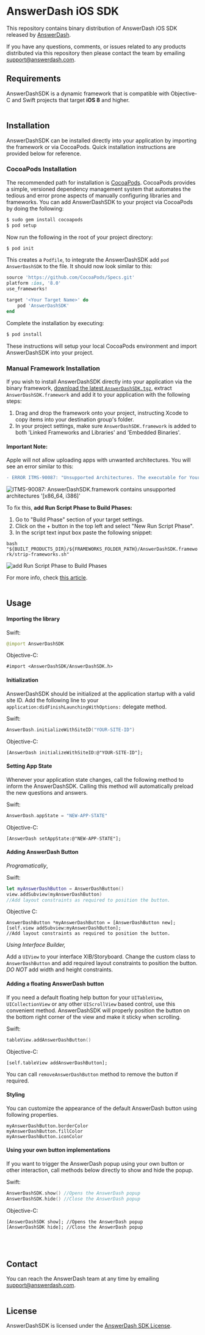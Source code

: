 # AnswerDash iOS SDK

This repository contains binary distribution of AnswerDash iOS SDK released by [AnswerDash](http://www.answerdash.com).

If you have any questions, comments, or issues related to any products distributed via this repository then please contact the team by emailing [support@answerdash.com](mailto:support@answerdash.com).

## Requirements

AnswerDashSDK is a dynamic framework that is compatible with Objective-C and Swift projects that target **iOS 8** and higher.
<br/>
<br/>

## Installation

AnswerDashSDK can be installed directly into your application by importing the framework or via CocoaPods. Quick installation instructions are provided below for reference.

### CocoaPods Installation

The recommended path for installation is [CocoaPods](http://cocoapods.org/). CocoaPods provides a simple, versioned dependency management system that automates the tedious and error prone aspects of manually configuring libraries and frameworks. You can add AnswerDashSDK to your project via CocoaPods by doing the following:

```sh
$ sudo gem install cocoapods
$ pod setup
```

Now run the following in the root of your project directory:

```sh
$ pod init
```

This creates a `Podfile`, to integrate the AnswerDashSDK add `pod AnswerDashSDK` to the file. It should now look similar to this: 

```ruby
source 'https://github.com/CocoaPods/Specs.git'
platform :ios, '8.0'
use_frameworks!

target '<Your Target Name>' do
    pod 'AnswerDashSDK'
end
```

Complete the installation by executing:

```sh
$ pod install
```

These instructions will setup your local CocoaPods environment and import AnswerDashSDK into your project.

### Manual Framework Installation

If you wish to install AnswerDashSDK directly into your application via the binary framework, [download the latest `AnswerDashSDK.tgz`](https://repo.answerdash.com/releases/com/answerdash/ios/), extract `AnswerDashSDK.framework` and add it to your application with the following steps:

1. Drag and drop the framework onto your project, instructing Xcode to copy items into your destination group's folder.
2. In your project settings, make sure `AnswerDashSDK.framework` is added to both 'Linked Frameworks and Libraries' and 'Embedded Binaries'.

#### Important Note:
Apple will not allow uploading apps with unwanted architectures. You will see an error similar to this:
```diff
- ERROR ITMS-90087: "Unsupported Architectures. The executable for YourCompany.app/Frameworks/AnswerDashSDK.framework contains unsupported architectures '[x86_64, i386]'."
```
![ITMS-90087: AnswerDashSDK.framework contains unsupported architectures '[x86_64, i386]'](https://s3-us-west-2.amazonaws.com/answerdash-images-general/xcode_unsupported_architectures.png)

To fix this, **add Run Script Phase to Build Phases:**

1. Go to "Build Phase" section of your target settings.
2. Click on the + button in the top left and select "New Run Script Phase".
3. In the script text input box paste the following snippet:

`bash "${BUILT_PRODUCTS_DIR}/${FRAMEWORKS_FOLDER_PATH}/AnswerDashSDK.framework/strip-frameworks.sh"`

![add Run Script Phase to Build Phases](https://s3-us-west-2.amazonaws.com/answerdash-images-general/run_script_strip_frameworks.png)

For more info, check [this article](http://ikennd.ac/blog/2015/02/stripping-unwanted-architectures-from-dynamic-libraries-in-xcode/).
<br/>
<br/>

## Usage

#### Importing the library
Swift:
```swift
@import AnswerDashSDK
```
Objective-C:
```objc
#import <AnswerDashSDK/AnswerDashSDK.h>
```
#### Initialization
AnswerDashSDK should be initialized at the application startup with a valid site ID. Add the following line to your `application:didFinishLaunchingWithOptions:` delegate method.

Swift:
```swift
AnswerDash.initializeWithSiteID("YOUR-SITE-ID")
```
Objective-C:
```objc
[AnswerDash initializeWithSiteID:@"YOUR-SITE-ID"];
```

#### Setting App State
Whenever your application state changes, call the following method to inform the AnswerDashSDK. Calling this method will automatically preload the new questions and answers.

Swift:
```swift
AnswerDash.appState = "NEW-APP-STATE"
```
Objective-C:
```objc
[AnswerDash setAppState:@"NEW-APP-STATE"];
```

#### Adding AnswerDash Button
*Programatically*,

Swift:
```swift
let myAnswerDashButton = AnswerDashButton()
view.addSubview(myAnswerDashButton)
//Add layout constraints as required to position the button.
```
Objective C:
```objc
AnswerDashButton *myAnswerDashButton = [AnswerDashButton new];
[self.view addSubview:myAnswerDashButton];
//Add layout constraints as required to position the button.
```
*Using Interface Builder,*

Add a `UIView` to your interface XIB/Storyboard. Change the custom class to `AnswerDashButton` and add required layout constraints to position the button. *DO NOT* add width and height constraints.

#### Adding a floating AnswerDash button

If you need a default floating help button for your `UITableView`, `UICollectionView` or any other `UIScrollView` based control, use this convenient method. AnswerDashSDK will properly position the button on the bottom right corner of the view and make it sticky when scrolling.

Swift:
```swift
tableView.addAnswerDashButton()
```
Objective-C:
```objc
[self.tableView addAnswerDashButton];
```

You can call `removeAnswerDashButton` method to remove the button if required.

#### Styling

You can customize the appearance of the default AnswerDash button using following properties.

```
myAnswerDashButton.borderColor
myAnswerDashButton.fillColor
myAnswerDashButton.iconColor
```

#### Using your own button implementations

If you want to trigger the AnswerDash popup using your own button or other interaction, call methods below directly to show and hide the popup.

Swift:
```swift
AnswerDashSDK.show() //Opens the AnswerDash popup
AnswerDashSDK.hide() //Close the AnswerDash popup
```
Objective-C:
```objc
[AnswerDashSDK show]; //Opens the AnswerDash popup
[AnswerDashSDK hide]; //Close the AnswerDash popup
```
<br/>
<br/>

## Contact

You can reach the AnswerDash team at any time by emailing [support@answerdash.com](mailto:support@answerdash.com).
<br/>
<br/>

## License

AnswerDashSDK is licensed under the [AnswerDash SDK License](https://github.com/answerdash/answerdash-ios-sdk-binary/blob/master/LICENSE.md).

